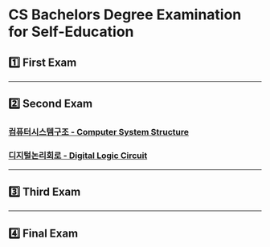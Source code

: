 # CS Bachelors Degree Examination for Self-Education

## :one: First Exam



---

## :two: Second Exam

### [컴퓨터시스템구조 - Computer System Structure](https://github.com/lisy0123/CS_Bachelors_Degree_Examination_for_Self-Education/blob/master/2/Computer_System_Structure.pdf)

### [디지털논리회로 - Digital Logic Circuit](https://github.com/lisy0123/CS_Bachelors_Degree_Examination_for_Self-Education/blob/master/2/Digital_Logic_Circuit.pdf)

---

## :three: Third Exam



---

## :four: Final Exam

